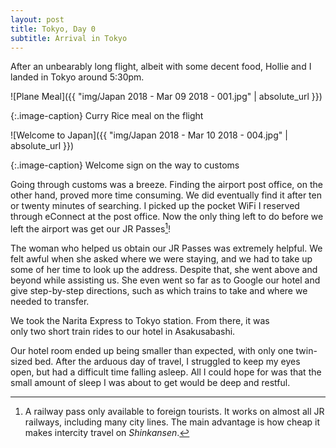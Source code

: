 ```yaml
---
layout: post
title: Tokyo, Day 0
subtitle: Arrival in Tokyo
---
```


After an unbearably long flight, albeit with some decent food, Hollie and I landed in Tokyo around 5:30pm.

![Plane Meal]({{ "img/Japan 2018 - Mar 09 2018 - 001.jpg" | absolute_url }})

{:.image-caption}
Curry Rice meal on the flight

![Welcome to Japan]({{ "img/Japan 2018 - Mar 10 2018 - 004.jpg" | absolute_url }})

{:.image-caption}
Welcome sign on the way to customs

Going through customs was a breeze. Finding the airport post office, on the other hand, proved more time consuming. We did eventually find it after ten or twenty minutes of searching. I picked up the pocket WiFi I reserved through eConnect at the post office. Now the only thing left to do before we left the airport was get our JR Passes[^1]! 

The woman who helped us obtain our JR Passes was extremely helpful. We felt awful when she asked where we were staying, and we had to take up some of her time to look up the address. Despite that, she went above and beyond while assisting us. She even went so far as to Google our hotel and give step-by-step directions, such as which trains to take and where we needed to transfer.

We took the Narita Express to Tokyo station. From there, it was only two short train rides to our hotel in Asakusabashi. 

Our hotel room ended up being smaller than expected, with only one twin-sized bed. After the arduous day of travel, I struggled to keep my eyes open, but had a difficult time falling asleep. All I could hope for was that the small amount of sleep I was about to get would be deep and restful.

[^1]: A railway pass only available to foreign tourists. It works on almost all JR railways, including many city lines. The main advantage is how cheap it makes intercity travel on _Shinkansen[^2]_.
[^2]: Bullet Train.
